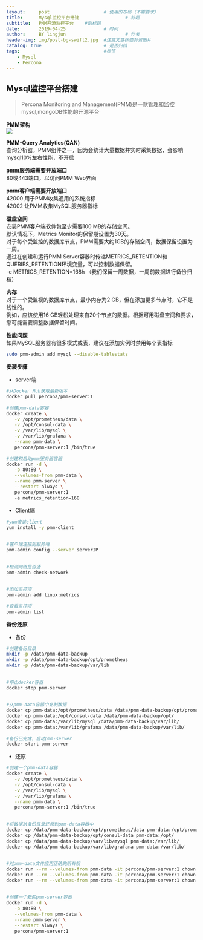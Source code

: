 ```yaml
---
layout:     post   				    # 使用的布局（不需要改）
title:      Mysql监控平台搭建 				# 标题 
subtitle:   PMM开源监控平台    #副标题
date:       2019-04-25 				# 时间
author:     BY lingjun						# 作者
header-img: img/post-bg-swift2.jpg 	#这篇文章标题背景图片
catalog: true 						# 是否归档
tags:								#标签
    - Mysql
    - Percona
---
```


## Mysql监控平台搭建

>Percona Monitoring and Management(PMM)是一款管理和监控mysql,mongoDB性能的开源平台

**PMM架构**  
![](https://i.loli.net/2019/04/25/5cc17e4d3faa4.jpg)

**PMM-Query Analytics(QAN)**  
查询分析器，PMM组件之一，因为会统计大量数据并实时采集数据，会影响mysql10%左右性能，不开启

**pmm服务端需要开放端口**  
80或443端口，以访问PMM Web界面

**pmm客户端需要开放端口**  
42000 用于PMM收集通用的系统指标  
42002 让PMM收集MySQL服务器指标


**磁盘空间**  
安装PMM客户端软件包至少需要100 MB的存储空间。  
默认情况下，Metrics Monitor的保留期设置为30天。  
对于每个受监控的数据库节点，PMM需要大约1GB的存储空间，数据保留设置为一周。  
通过在创建和运行PMM Server容器时传递METRICS_RETENTION和QUERIES_RETENTION环境变量，可以控制数据保留。  
-e METRICS_RETENTION=168h （我们保留一周数据，一周前数据进行备份归档）


**内存**  
对于一个受监视的数据库节点，最小内存为2 GB，但在添加更多节点时，它不是线性的。  
例如，应该使用16 GB轻松处理来自20个节点的数据。根据可用磁盘空间和要求，您可能需要调整数据保留时间。


**性能问题**  
如果MySQL服务器有很多模式或表，建议在添加实例时禁用每个表指标
```bash
sudo pmm-admin add mysql --disable-tablestats
```

**安装步骤**  
- server端

```bash
#从Docker Hub获取最新版本
docker pull percona/pmm-server:1
 
#创建pmm-data容器
docker create \
   -v /opt/prometheus/data \
   -v /opt/consul-data \
   -v /var/lib/mysql \
   -v /var/lib/grafana \
   --name pmm-data \
   percona/pmm-server:1 /bin/true
 
#创建和启动pmm服务器容器
docker run -d \
   -p 80:80 \
   --volumes-from pmm-data \
   --name pmm-server \
   --restart always \
   percona/pmm-server:1
   -e metrics_retention=168
```

- Client端

```bash
#yum安装client
yum install -y pmm-client
 
 
#客户端连接到服务端
pmm-admin config --server serverIP
 
 
#检测网络是否通
pmm-admin check-network
 
 
#添加监控项
pmm-admin add linux:metrics
 
#查看监控项
pmm-admin list

```

**备份还原**  
- 备份

```bash
#创建备份目录
mkdir -p /data/pmm-data-backup
mkdir -p /data/pmm-data-backup/opt/prometheus
mkdir -p /data/pmm-data-backup/var/lib
 
 
#停止docker容器
docker stop pmm-server
 
 
#从pmm-data容器中复制数据
docker cp pmm-data:/opt/prometheus/data /data/pmm-data-backup/opt/prometheus/
docker cp pmm-data:/opt/consul-data /data/pmm-data-backup/opt/
docker cp pmm-data:/var/lib/mysql /data/pmm-data-backup/var/lib/
docker cp pmm-data:/var/lib/grafana /data/pmm-data-backup/var/lib/
 
#备份已完成，启动pmm-server
docker start pmm-server
```

- 还原

```bash
#创建一个pmm-data容器
docker create \
   -v /opt/prometheus/data \
   -v /opt/consul-data \
   -v /var/lib/mysql \
   -v /var/lib/grafana \
   --name pmm-data \
   percona/pmm-server:1 /bin/true
 
 
#将数据从备份目录还原到pmm-data容器中
docker cp /data/pmm-data-backup/opt/prometheus/data pmm-data:/opt/prometheus/
docker cp /data/pmm-data-backup/opt/consul-data pmm-data:/opt/
docker cp /data/pmm-data-backup/var/lib/mysql pmm-data:/var/lib/
docker cp /data/pmm-data-backup/var/lib/grafana pmm-data:/var/lib/
 
 
#对pmm-data文件应用正确的所有权
docker run --rm --volumes-from pmm-data -it percona/pmm-server:1 chown -R pmm:pmm /opt/prometheus/data /opt/consul-data
docker run --rm --volumes-from pmm-data -it percona/pmm-server:1 chown -R grafana:grafana /var/lib/grafana
docker run --rm --volumes-from pmm-data -it percona/pmm-server:1 chown -R mysql:mysql /var/lib/mysql
 
 
#创建一个新的pmm-server容器
docker run -d \
   -p 80:80 \
   --volumes-from pmm-data \
   --name pmm-server \
   --restart always \
   percona/pmm-server:1
```